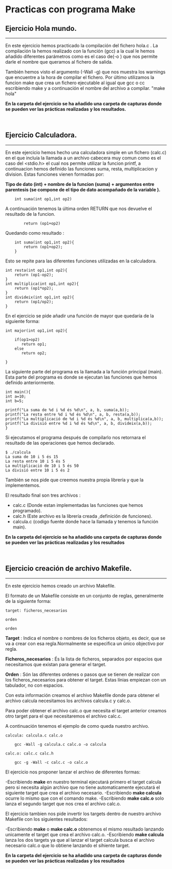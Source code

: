 #  Practicas con programa Make


## Ejercicio Hola mundo.
---
En este ejercicio hemos practicado la compilación del fichero hola.c .
La compilación la hemos realizado con la función (gcc) a la cual le hemos añadido diferentes parámetros como es el caso
de(-o ) que nos permite darle el nombre que queramos al fichero de salida.

También hemos visto el argumento (-Wall -g) que nos muestra los warnings que encuentre a la hora de compilar el fichero.
Por último utilizamos la funcion make que crea un fichero ejecutable al igual que gcc o cc
escribiendo make y a continuación el nombre del archivo a compilar. "make hola"

**En la carpeta del ejercicio se ha añadido una carpeta de capturas donde se pueden ver las prácticas realizadas y los resultados.**

<br>

## Ejercicio Calculadora.
---
En este ejercicio hemos hecho una calculadora simple en un fichero (calc.c) en el que incluía la llamada a un archivo cabecera
muy comun como es el caso del <stdio.h> el cual nos permite utilizar la funcion printf, a continuacion hemos definido las funciones suma, resta, multiplicacion y division.
Estas funciones vienen formadas por:

**Tipo de dato (int) + nombre de la funcion (suma) + argumentos entre parentesis (se compone de el tipo de dato acompañado de la variable ).**

		int suma(int op1,int op2)

A continuación tenemos la última orden RETURN que nos devuelve el resultado de la funcion.

			return (op1+op2)
Quedando como resultado :


		int suma(int op1,int op2){
			return (op1+op2);
		}
Esto se repite para las diferentes funciones utilizadas en la calculadora.


	int resta(int op1,int op2){
    	return (op1-op2);
	}
	int multiplica(int op1,int op2){
    	return (op1*op2);
	}
	int divideix(int op1,int op2){
    	return (op1/op2);
	}

En el ejercicio se pide añadir una función de mayor que quedaría de la siguiente forma:

	int major(int op1,int op2){

    	if(op1>op2)
           return op1;
   		else
		   return op2;

	}

La siguiente parte del programa es la llamada a la función principal (main).
Esta parte del programa es donde se ejecutan las funciones que hemos definido anteriormente.

    int main(){
    int a=10;
    int b=5;

    printf("La suma de %d i %d és %d\n", a, b, suma(a,b));
    printf("La resta entre %d i %d és %d\n", a, b, resta(a,b));
    printf("La multiplicació de %d i %d és %d\n", a, b, multiplica(a,b));
	printf("La divisió entre %d i %d és %d\n", a, b, divideix(a,b));
	}

Si ejecutamos el programa después de compilarlo nos retornara el resultado de las operaciones que hemos declarado.


	$ ./calcula
	La suma de 10 i 5 és 15
	La resta entre 10 i 5 és 5
	La multiplicació de 10 i 5 és 50
	La divisió entre 10 i 5 és 2


También se nos pide que creemos nuestra propia librería y que la implementemos.

El resultado final son tres archivos :

+ calc.c (Donde estan implementadas las funciones que hemos programado).
+ calc.h (Este archivo es la librería creada ,definición de funciones).
+ calcula.c (codigo fuente donde hace la llamada y tenemos la función main).

**En la carpeta del ejercicio se ha añadido una carpeta de capturas donde se pueden ver las prácticas realizadas y los resultados**

<br>

## Ejercicio creación de archivo Makefile.
---
En este ejercicio hemos creado un archivo Makefile.

El formato de un Makefile consiste en un conjunto de reglas, generalmente de la siguiente forma:

	target: ficheros_necesarios

	orden

	orden

**Target** : Indica el nombre o nombres de los ficheros objeto, es decir, que se va a crear con esa regla.Normalmente se especifica un único objectivo por regla.

**Ficheros_necesarios** : És la lista de ficheros, separados por espacios que necesitamos que existan para generar el target.

**Orden** : Són las diferentes ordenes o pasos que se tienen de realizar con los ficheros_necesarios para obtener el target.
Estas línias empiezan con un tabulador, no con espacios.

Con esta información creamos el archivo Makefile donde para obtener el archivo calcula necesitamos los archivos calcula.c y calc.o.

Para poder obtener el archivo calc.o que necesita el target anterior creamos otro target para el que necesitaremos el archivo calc.c.

A continuación tenemos el ejemplo de como queda nuestro archivo.

	calcula: calcula.c calc.o

		gcc -Wall -g calcula.c calc.o -o calcula

	calc.o: calc.c calc.h

		gcc -g -Wall -c calc.c -o calc.o

El ejercicio nos proponer lanzar el archivo de diferentes formas:

-Escribiendo **make** en nuestro terminal ejecutará primero el target calcula pero si necesita algún archivo que no tiene automaticamente    ejecutará el siguiente target que crea el archivo necesario.
-Escribiendo **make calcula** ocurre lo mismo que con el comando make.
-Escribiendo **make calc.o** solo lanza el segundo target que nos crea el archivo calc.o.

El ejercicio tambien nos pide invertir los targets dentro de nuestro archivo Makefile con los siguientes resultados:

-Escribiendo **make** o **make calc.o** obtenemos el mismo resultado lanzando unicamente el target que crea el archivo calc.o.
-Escribiendo **make calcula** lanza los dos targets ya que al lanzar el target calcula busca el archivo necesario calc.o que lo obtiene lanzando el sihiente target.

**En la carpeta del ejercicio se ha añadido una carpeta de capturas donde se pueden ver las prácticas realizadas y los resultados**
